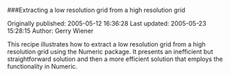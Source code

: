 ###Extracting a low resolution grid from a high resolution grid

Originally published: 2005-05-12 16:36:28
Last updated: 2005-05-23 15:28:15
Author: Gerry Wiener

This recipe illustrates how to extract a low resolution grid from a high resolution grid using the Numeric package. It presents an inefficient but straightforward solution and then a more efficient solution that employs the functionality in Numeric.